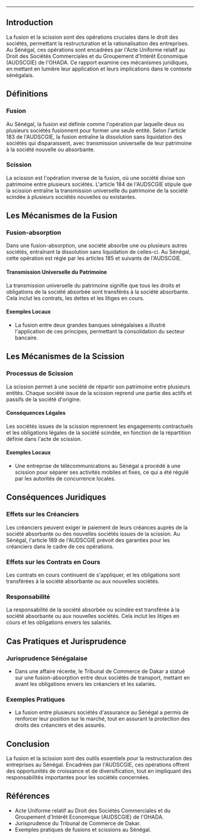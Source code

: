 
---

## Introduction
La fusion et la scission sont des opérations cruciales dans le droit des sociétés, permettant la restructuration et la rationalisation des entreprises. Au Sénégal, ces opérations sont encadrées par l'Acte Uniforme relatif au Droit des Sociétés Commerciales et du Groupement d'Intérêt Economique (AUDSCGIE) de l'OHADA. Ce rapport examine ces mécanismes juridiques, en mettant en lumière leur application et leurs implications dans le contexte sénégalais.

## Définitions

### Fusion
Au Sénégal, la fusion est définie comme l'opération par laquelle deux ou plusieurs sociétés fusionnent pour former une seule entité. Selon l'article 183 de l'AUDSCGIE, la fusion entraîne la dissolution sans liquidation des sociétés qui disparaissent, avec transmission universelle de leur patrimoine à la société nouvelle ou absorbante.

### Scission
La scission est l'opération inverse de la fusion, où une société divise son patrimoine entre plusieurs sociétés. L'article 184 de l'AUDSCGIE stipule que la scission entraîne la transmission universelle du patrimoine de la société scindée à plusieurs sociétés nouvelles ou existantes.

## Les Mécanismes de la Fusion

### Fusion-absorption
Dans une fusion-absorption, une société absorbe une ou plusieurs autres sociétés, entraînant la dissolution sans liquidation de celles-ci. Au Sénégal, cette opération est régie par les articles 185 et suivants de l'AUDSCGIE.

#### Transmission Universelle du Patrimoine
La transmission universelle du patrimoine signifie que tous les droits et obligations de la société absorbée sont transférés à la société absorbante. Cela inclut les contrats, les dettes et les litiges en cours.

#### Exemples Locaux
- La fusion entre deux grandes banques sénégalaises a illustré l'application de ces principes, permettant la consolidation du secteur bancaire.

## Les Mécanismes de la Scission

### Processus de Scission
La scission permet à une société de répartir son patrimoine entre plusieurs entités. Chaque société issue de la scission reprend une partie des actifs et passifs de la société d'origine.

#### Conséquences Légales
Les sociétés issues de la scission reprennent les engagements contractuels et les obligations légales de la société scindée, en fonction de la répartition définie dans l'acte de scission.

#### Exemples Locaux
- Une entreprise de télécommunications au Sénégal a procédé à une scission pour séparer ses activités mobiles et fixes, ce qui a été régulé par les autorités de concurrence locales.

## Conséquences Juridiques

### Effets sur les Créanciers
Les créanciers peuvent exiger le paiement de leurs créances auprès de la société absorbante ou des nouvelles sociétés issues de la scission. Au Sénégal, l'article 189 de l'AUDSCGIE prévoit des garanties pour les créanciers dans le cadre de ces opérations.

### Effets sur les Contrats en Cours
Les contrats en cours continuent de s'appliquer, et les obligations sont transférées à la société absorbante ou aux nouvelles sociétés.

### Responsabilité
La responsabilité de la société absorbée ou scindée est transférée à la société absorbante ou aux nouvelles sociétés. Cela inclut les litiges en cours et les obligations envers les salariés.

## Cas Pratiques et Jurisprudence

### Jurisprudence Sénégalaise
- Dans une affaire récente, le Tribunal de Commerce de Dakar a statué sur une fusion-absorption entre deux sociétés de transport, mettant en avant les obligations envers les créanciers et les salariés.

### Exemples Pratiques
- La fusion entre plusieurs sociétés d'assurance au Sénégal a permis de renforcer leur position sur le marché, tout en assurant la protection des droits des créanciers et des assurés.

## Conclusion
La fusion et la scission sont des outils essentiels pour la restructuration des entreprises au Sénégal. Encadrées par l'AUDSCGIE, ces opérations offrent des opportunités de croissance et de diversification, tout en impliquant des responsabilités importantes pour les sociétés concernées.

## Références
- Acte Uniforme relatif au Droit des Sociétés Commerciales et du Groupement d'Intérêt Economique (AUDSCGIE) de l'OHADA.
- Jurisprudence du Tribunal de Commerce de Dakar.
- Exemples pratiques de fusions et scissions au Sénégal.

